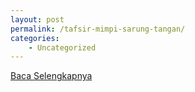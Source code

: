 ```yaml
---
layout: post
permalink: /tafsir-mimpi-sarung-tangan/
categories:
    - Uncategorized
---
```


[Baca Selengkapnya](/05)